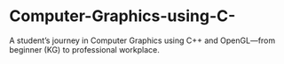 # Computer-Graphics-using-C-
A student’s journey in Computer Graphics using C++ and OpenGL—from beginner (KG) to professional workplace.
